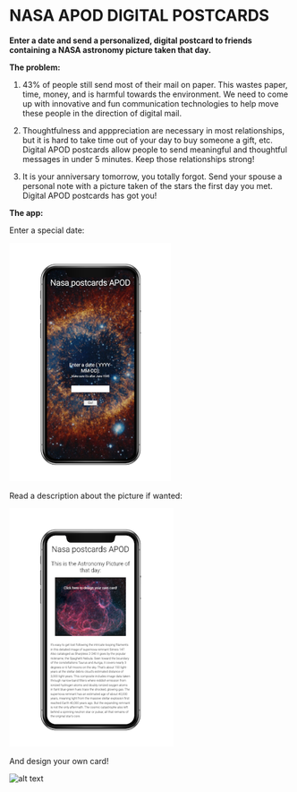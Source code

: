 # NASA APOD DIGITAL POSTCARDS 
**Enter a date and send a personalized, digital postcard to friends containing a NASA astronomy picture taken that day.**

**The problem:**

1. 43% of people still send most of their mail on paper. This wastes paper, time, money, and is harmful towards the environment. We need to come up with innovative and fun communication technologies to help move these people in the direction of digital mail. 

2. Thoughtfulness and apppreciation are necessary in most relationships, but it is hard to take time out of your day to buy someone a gift, etc. Digital APOD postcards allow people to send meaningful and thoughtful messages in under 5 minutes. Keep those relationships strong!

3. It is your anniversary tomorrow, you totally forgot. Send your spouse a personal note with a picture taken of the stars the first day you met. Digital APOD postcards has got you!

**The app:**

Enter a special date:

![alt text](https://github.com/lindsayesterman/nasa-apod/blob/master/nasa-home.png?raw=true)

Read a description about the picture if wanted:

![alt text](https://github.com/lindsayesterman/nasa-apod/blob/master/nasa-chosen.png?raw=true)

And design your own card!

![alt text](https://github.com/lindsayesterman/nasa-apod/blob/master/nasa-personalized.png?raw=true)

